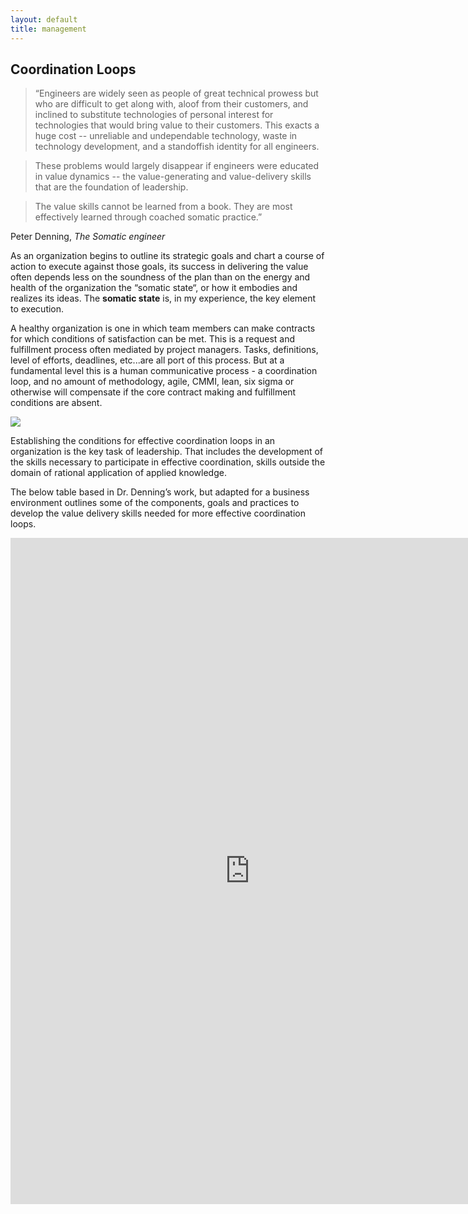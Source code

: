```yaml
---
layout: default
title: management
---
```

## Coordination Loops
>“Engineers are widely seen as people of great technical prowess but who are difficult to get along with, aloof from their customers, and inclined to substitute technologies of personal interest for technologies that would bring value to their customers. This exacts a huge cost -- unreliable and undependable technology, waste in technology development, and
a standoffish identity for all engineers.

>These problems would largely disappear if engineers were educated in value dynamics -- the value-generating and value-delivery skills that are the
foundation of leadership.

>The value skills cannot be learned from a book. They are most effectively learned through coached somatic practice.”

Peter Denning, *The Somatic engineer*

As an organization begins to outline its strategic goals and chart a course of action to execute against those goals, its success in delivering the value often depends less on the soundness of the plan than on the energy and health of the organization the “somatic state“, or how it embodies and realizes its ideas.  The **somatic state** is, in my experience, the key element to execution.

A healthy organization is one in which team members can make contracts for which conditions of satisfaction can be met. This is a request and fulfillment process often mediated by project managers. Tasks, definitions, level of efforts, deadlines, etc...are all port of this process.  But at a fundamental level this is a human communicative process - a coordination loop, and no amount of methodology, agile, CMMI, lean, six sigma or otherwise will compensate if the core contract making and fulfillment conditions are absent.

<img src="https://docs.google.com/drawings/d/1F6DAPa8ayDWfbUMiNELB9CzjEZWWI7d4GF57hUsyglI/pub?w=1440&amp;h=1080">

Establishing the conditions for effective coordination loops in an organization is the key task of leadership. That includes the development of the skills necessary to participate in effective coordination, skills outside the domain of rational application of applied knowledge.

The below table based in Dr. Denning’s work, but adapted for a business environment outlines some of the components, goals and practices to develop the value delivery skills needed for more effective coordination loops.

<iframe width="765" height="1065.5" seamless frameborder="0" scrolling="no" src="https://docs.google.com/spreadsheets/d/10QxKxTqxKfYq9GFaP1Ed5LjvxDqpqa5LKZLlqZG5m3g/pubchart?oid=1965898065&amp;format=interactive"></iframe>
